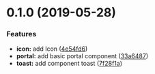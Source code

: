 # 0.1.0 (2019-05-28)


### Features

* **icon:** add Icon ([4e54fd6](https://github.com/worldzhao/dora-ui/commit/4e54fd6))
* **portal:** add basic portal component ([33a6487](https://github.com/worldzhao/dora-ui/commit/33a6487))
* **toast:** add component toast ([7f28f1a](https://github.com/worldzhao/dora-ui/commit/7f28f1a))



